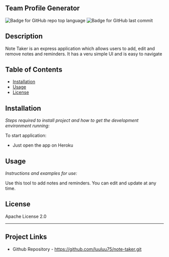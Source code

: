 ## Team Profile Generator

   ![Badge for GitHub repo top language](https://img.shields.io/github/languages/top/luuluu75/note-taker?style=flat&logo=appveyor) ![Badge for GitHub last commit](https://img.shields.io/github/last-commit/luuluu75/note-taker?style=flat&logo=appveyor)
   
   
   ## Description 
   Note Taker is an express application which allows users to add, edit and remove notes and reminders. It has a veru simple UI and is easy to navigate
 

   ## Table of Contents
   * [Installation](#installation)
   * [Usage](#usage)
   * [License](#license)
   
   ## Installation
   
   *Steps required to install project and how to get the development environment running:*
   
   To start application:
   * Just open the app on Heroku
    
   ## Usage 
   
   *Instructions and examples for use:*
   
   Use this tool to add notes and reminders. You can edit and update at any time.
   
   ## License
   
   Apache License 2.0
   
   ---

   ## Project Links

   * Github Repository - https://github.com/luuluu75/note-taker.git